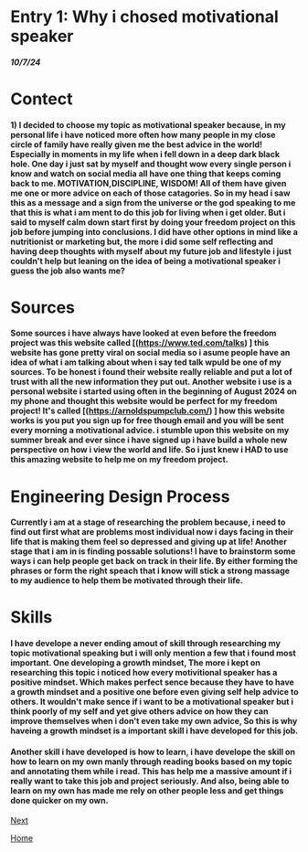 # Entry 1: Why i chosed motivational speaker
##### 10/7/24
# Contect
#### 1) I decided to choose my topic as motivational speaker because, in my personal life i have noticed more often how many people in my close circle of family have really given me the best advice in the world! Especially in moments in my life when i fell down in a deep dark black hole. One day i just sat by myself and thought wow every single person i know and watch on social media all have one thing that keeps coming back to me. MOTIVATION,DISCIPLINE, WISDOM! All of them have given me one or more advice on  each of those catagories. So in my head i saw this as a message and a sign from the universe or the god speaking to me that this is what i am ment to do this job for living when i get older. But i said to myself calm down start first by doing your freedom project on this job before jumping into conclusions. I did have other options in mind like a nutritionist or marketing but, the more i did some self reflecting and having deep thoughts with myself about my future job and lifestyle i just couldn't help but leaning on the idea of being a motivational speaker i guess the job also wants me? 
# Sources
#### Some sources i have always have looked at even before the freedom project was this website called [(https://www.ted.com/talks) ] this website has gone pretty viral on social media so i asume people have an idea of what i am talking about when i say ted talk wpuld be one of my sources. To be honest i found their website really reliable and put a lot of trust with all the new information they put out. Another website i use is a personal website i started using often in the beginning of August 2024  on my phone and thought this website would be perfect for my freedom project! It's called [(https://arnoldspumpclub.com/) ] how this website works is you put you sign up for free though email and you will be sent every morning a motivational advice. i stumble upon this website on my summer break and ever since i have signed up i have build a whole new perspective on how i view the world and life. So i just knew i HAD to use this amazing website to help me on my freedom project.
# Engineering Design Process
#### Currently i am at a stage of researching the problem because, i need to find out first what are problems most individual now i days facing in their life that is making them feel so depressed and giving up at life! Another stage that i am in is finding possable solutions! I have to brainstorm some ways i can help people get back on track in their life. By either forming the phrases or form the right speach that i know will stick a strong massage to my audience to help them be motivated through their life.
# Skills
#### I have develope a never ending amout of skill through researching my topic motivational speaking but i will only mention a few that i found most important. One developing a growth mindset, The more i kept on researching this topic i noticed how every motivitional speaker has a positive mindset. Which makes perfect sence because they have to have a growth mindset and a positive one before even giving self help advice to others. It wouldn't make sence if i want to be a motivational speaker but i think poorly of my self and yet give others advice on how they can improve themselves when i don't even take my own advice, So this is why haveing a growth mindset is a important skill i have developed for this job. 
#### Another skill i have developed is how to learn, i have develope the skill on how to learn on my own manly through reading books based on my topic and annotating them while i read. This has help me a massive amount if i really want to take this job and project seriously. And also, being able to learn on my own has made me rely on other people less and get things done quicker on my own.  
[Next](entry02.md) 

[Home](../README.md)
